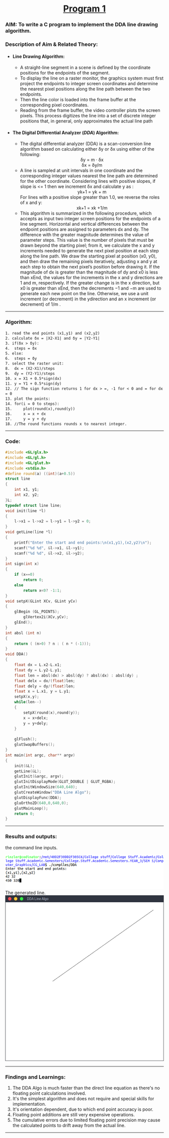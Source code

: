 # <center><u>Program 1</u></center>
### AIM: To write a C program to implement the DDA line drawing algorithm.

### Description of Aim & Related Theory:
- #### Line Drawing Algorithm:  
	- A straight-line segment in a scene is defined by the coordinate positions for the
    endpoints of the segment.  
    - To display the line on a raster monitor, the graphics system
    must first project the endpoints to integer screen coordinates and determine
    the nearest pixel positions along the line path between the two endpoints.   
    - Then the line color is loaded into the frame buffer at the corresponding pixel coordinates.  
    - Reading from the frame buffer, the video controller plots the screen pixels. This
    process digitizes the line into a set of discrete integer positions that, in general,
    only approximates the actual line path
- #### The Digital Differential Analyzer (<i>DDA</i>) Algorithm:  
    - The digital differential analyzer (DDA) is a scan-conversion line algorithm based on
      calculating either δy or δx using either of the following:  
        <center>δy = m · δx </center> 
        <center>δx = δy/m</center>  
    - A line is sampled at unit intervals in one coordinate and the corresponding integer values nearest the line path are determined for the other coordinate. Considering lines with positive slopes, if slope is <= 1 then we increment δx and calculate y as :  
		<center>yk+1 = yk + m</center> 
        For lines with a positive slope greater than 1.0, we reverse the roles of x and y:  
        <center>xk+1 = xk +1/m</center>  
    - This algorithm is summarized in the following procedure, which accepts as input two integer screen positions for the endpoints of a line segment. Horizontal and vertical differences between the endpoint positions are assigned to parameters dx and dy. The difference with the greater magnitude determines the value of parameter steps. This value is the number of pixels that must be drawn beyond the starting pixel; from it, we calculate the x and y increments needed to generate the next pixel position at each step along the line path. We draw the starting pixel at position (x0, y0), and then draw the remaining pixels iteratively, adjusting x and y at each step to obtain the next pixel’s position before drawing it. If the magnitude of dx is greater than the magnitude of dy and x0 is less than xEnd, the values for the increments in the x and y directions are 1 and m, respectively. If the greater change is in the x direction, but x0 is greater than xEnd, then the decrements −1
and −m are used to generate each new point on the line. Otherwise, we use a unit increment (or decrement) in the ydirection and an x increment (or decrement) of 1/m .    
---

### Algorithm:
``` psuedo
1. read the end points (x1,y1) and (x2,y2)
2. calculate δx = |X2-X1| and δy = |Y2-Y1|
3. if(δx > δy):
4. 	steps = δx
5. else:
6.	steps = δy
7. select the raster unit:
8.	dx = (X2-X1)/steps
9.	dy = (Y2-Y1)/steps
10. x = X1 + 0.5*sign(dx) 
11. y = Y1 + 0.5*sign(dy)
12. // The sign function returns 1 for dx > =, -1 for < 0 and = for dx = 0
13. plot the points:
14.	for(i = 0 to steps):
15.		plot(round(x),round(y))
16.		x = x + dx
17.		y = y + dy
18. //The round functions rounds x to nearest integer.
```
---
### Code:    
``` cpp
#include <GL/glx.h>    
#include <GL/gl.h>
#include <GL/glut.h>
#include <stdio.h>
#define round(a) ((int)(a+0.5))
struct line
{
	int x1, y1;
	int x2, y2;
}L;
typedef struct line line;
void init(line *l)
{
	l->x1 = l->x2 = l->y1 = l->y2 = 0;
}
void getLine(line *l)
{
	printf("Enter the start and end points:\n(x1,y1),(x2,y2)\n");
	scanf("%d %d", &l->x1, &l->y1);
	scanf("%d %d", &l->x2, &l->y2);
}
int sign(int x)
{
	if (x==0)
		return 0;
	else
		return x<0? -1:1;
}
void setpX(GLint XCv, GLint yCv)
{
	glBegin (GL_POINTS);
		glVertex2i(XCv,yCv);
	glEnd();
}
int absl (int n)
{
    return ( (n>0) ? n : ( n * (-1)));
}
void DDA()
{
	float dx = L.x2-L.x1;
	float dy = L.y2-L.y1;
	float len = absl(dx) > absl(dy) ? absl(dx) : absl(dy) ; 
	float delx = dx/(float)len;
	float dely = dy/(float)len;
	float x = L.x1, y = L.y1;
	setpX(x,y);
	while(len--)
	{
		setpX(round(x),round(y));
		x = x+delx;
		y = y+dely;
	}
	
	glFlush();
	glutSwapBuffers();
}
int main(int argc, char** argv)
{
	init(&L);
	getLine(&L);
	glutInit(&argc, argv);
	glutInitDisplayMode(GLUT_DOUBLE | GLUT_RGBA);
	glutInitWindowSize(640,640);
	glutCreateWindow("DDA Line Algo");
	glutDisplayFunc(DDA);
	gluOrtho2D(640,0,640,0);
	glutMainLoop();
	return 0;
}
```
---
### Results and outputs:  
the command line inputs.  

![Output CLI](../Outputs/DDA_CLI.png)   
The generated line.   
![Output GPH](../Outputs/DDA_GPH.png)  

---
### Findings and Learnings:
1. The DDA Algo is much faster than the direct line equation as there's no floating point calculations involved.
2. It's the simplest algorithm and does not require and special skills for implementation.
3. It's orientation dependent, due to which end point accuracy is poor.
4. Floating point additions are still very expensive operations. 
5. The cumulative errors due to limited floating point precision may cause the calculated points to drift away from the actual line.  

---
